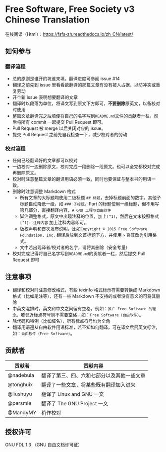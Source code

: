 Free Software, Free Society v3 Chinese Translation
=========================

在线阅读（Html）：<https://fsfs-zh.readthedocs.io/zh_CN/latest/>

如何参与
---------

### 翻译流程

- 总的原则是谁开的坑谁来填。翻译进度可参阅 issue #14
- 翻译之前先到 issue 里看看欲翻译的那篇文章有没有被人占据，以防冲突或重复劳动
- 开个新 issue 表明想要翻译的文章
- 翻译时以段落为单位，将译文写到原文下方即可，**不要删除**原英文，以备校对时使用
- 整篇文章翻译完之后顺便将自己的名字写到`README.md`文件的贡献者一栏，然后将所有 commit 一起提交 Pull Request 即可。
- Pull Request 被 merge 以后关闭对应的 issue。
- 提交 Pull Request 之前先自我检查一下，减少校对者的劳动

### 校对流程

- 任何已经翻译好的文章都可以校对
- 一边校对一边删除原文，校对完成一段删除一段原文。也可以全完都校对完成再删除原文。
- 校对时注意整篇文章的翻译用语必须一致，同时也要保证与整本书的用语一致。
- 删除时注意调整 Markdown 格式
    - 所有文章的大标题均使用二级标题 `## 标题`，去掉标题前面的数字。其他子标题自动降低一级，如 `### 子标题`。Part 的标题使用一级标题，但不用写第几部分，直接翻译内容，`# GNU 工程与自由软件`
    - 脚注调整格式，原文中出现注释的位置，加上`[^1]`，然后在文末按照格式 `[^1]: 注释内容` 加上注释内容即可。
    - 版权声明和首次发布说明，比如`Copyright © 2015 Free Software Foundation, Inc.` 翻译后放到文首标题下方，并使用 `>` 将其改为引用格式。
    - 文中若出现译者/校对者的名字，请将其删除（安全考量）
- 校对完成记得将自己名字写到`README.md`的贡献者一栏，然后提交 Pull Request 即可

注意事项
--------
- 翻译和校对时注意修改格式，有些 texinfo 格式标示符需要转换成 Markdown 格式（比如尾注等），还有一些 Markdown 不支持的或者没有意义的可将其删除
- 中英文混排时，英文和中文之间留有空格，例如：`推广 Free Software 的理念`。若邻近标点符号则不需要空格，如：`Free Software（自由软件）`。
- 除代码和特例（比如域名），所有标点符号均为全角
- 翻译用语遵从自由软件用语标准，若不知如何翻译，可在译文后赘英文标注，如：`自由软件（Free Software）`。

贡献者
-------

| 贡献者 | 贡献内容 |
| ------ | -------- |
| @nadebula | 翻译了第三、四、六和七部分以及其他一些文章 | 
| @tonghuix | 翻译了一些文章，将某些既有翻译加入进来 |
| @liushuyu | 翻译了 Linux and GNU 一文 |
| @persmle | 翻译了 The GNU Project 一文 | 
| @MandyMY | 稍作校对 |

授权许可
--------

GNU FDL 1.3 （GNU 自由文档许可证）
